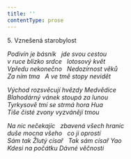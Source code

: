 ```yaml
---
title: ''
contentType: prose
---
```


5. Vznešená starobylost

_Podivín je básník   jde svou cestou  
v ruce blízko srdce   lotosový květ  
Vpředu nekonečno   Nedozírnost věků  
Za ním tma   A ve tmě stopy nevidět_

_Východ rozsvěcují hvězdy Medvědice  
Blahodárný vánek stoupá za lunou  
Tyrkysově tmí se strmá hora Hua  
Tiše čisté zvony vyzvánějí tmou_

_Na nic nečekajíc   zbavená všech hranic  
duše mocna všeho   co ji oprostí  
Sám tak Žlutý císař   Tak sám císař Yao  
Kdesi na počátku Dávné věčnosti_
